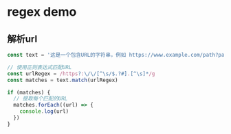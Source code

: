 # regex demo

## 解析url

```js
const text = '这是一个包含URL的字符串，例如 https://www.example.com/path?param1=value1&param2=value2'

// 使用正则表达式匹配URL
const urlRegex = /https?:\/\/[^\s/$.?#].[^\s]*/g
const matches = text.match(urlRegex)

if (matches) {
  // 提取每个匹配的URL
  matches.forEach((url) => {
    console.log(url)
  })
}
```

<script>
//  const text = '这是一个包含URL的字符串，例如 https://www.example.com/path?param1=value1&param2=value2';
const text = '$.example.com/path?param1=value1&param2=value2'

// 使用正则表达式匹配URL
const urlRegex = /[^\s/$.?#].[^\s]*/g;
const matches = text.match(urlRegex);


if (matches) {
  // 提取每个匹配的URL
  matches.forEach((url) => {
    console.log(url, " ");
  });
} 
</script>